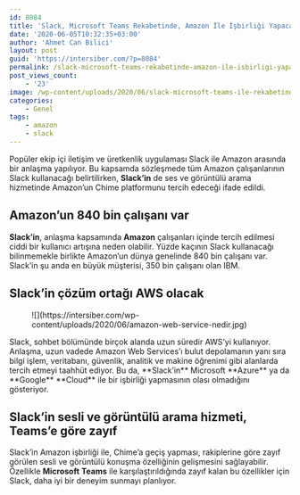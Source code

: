 ```yaml
---
id: 8084
title: 'Slack, Microsoft Teams Rekabetinde, Amazon İle İşbirliği Yapacak'
date: '2020-06-05T10:32:35+03:00'
author: 'Ahmet Can Bilici'
layout: post
guid: 'https://intersiber.com/?p=8084'
permalink: /slack-microsoft-teams-rekabetinde-amazon-ile-isbirligi-yapacak/
post_views_count:
    - '23'
image: /wp-content/uploads/2020/06/slack-microsoft-teams-ile-rekabetinde-amazon-ile-isbirligi-yapacak.jpg
categories:
    - Genel
tags:
    - amazon
    - slack
---
```


Popüler ekip içi iletişim ve üretkenlik uygulaması Slack ile Amazon arasında bir anlaşma yapılıyor. Bu kapsamda sözleşmede tüm Amazon çalışanlarının Slack kullanacağı belirtilirken, **Slack’in** de ses ve görüntülü arama hizmetinde Amazon’un Chime platformunu tercih edeceği ifade edildi.

## Amazon’un 840 bin çalışanı var

**Slack’in**, anlaşma kapsamında **Amazon** çalışanları içinde tercih edilmesi ciddi bir kullanıcı artışına neden olabilir. Yüzde kaçının Slack kullanacağı bilinmemekle birlikte Amazon’un dünya genelinde 840 bin çalışanı var. Slack’in şu anda en büyük müşterisi, 350 bin çalışanı olan IBM.

## Slack’in çözüm ortağı AWS olacak

<figure class="wp-block-image size-large">![](https://intersiber.com/wp-content/uploads/2020/06/amazon-web-service-nedir.jpg)</figure>Slack, sohbet bölümünde birçok alanda uzun süredir AWS’yi kullanıyor. Anlaşma, uzun vadede Amazon Web Services’ı bulut depolamanın yanı sıra bilgi işlem, veritabanı, güvenlik, analitik ve makine öğrenimi gibi alanlarda tercih etmeyi taahhüt ediyor. Bu da, **Slack’in** Microsoft **Azure** ya da **Google** **Cloud** ile bir işbirliği yapmasının olası olmadığını gösteriyor.

## Slack’in sesli ve görüntülü arama hizmeti, Teams’e göre zayıf 

Slack’in Amazon işbirliği ile, Chime’a geçiş yapması, rakiplerine göre zayıf görülen sesli ve görüntülü konuşma özelliğinin gelişmesini sağlayabilir. Özellikle **Microsoft** **Teams** ile karşılaştırıldığında zayıf kalan bu özellikler için Slack, daha iyi bir deneyim sunmayı planlıyor.
